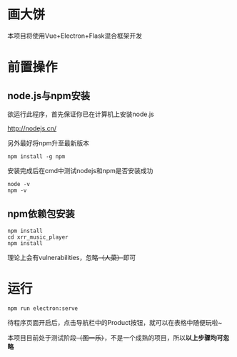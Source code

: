 # 画大饼

本项目将使用Vue+Electron+Flask混合框架开发

# 前置操作

## node.js与npm安装

欲运行此程序，首先保证你已在计算机上安装node.js

http://nodejs.cn/

另外最好将npm升至最新版本

```
npm install -g npm
```

安装完成后在cmd中测试nodejs和npm是否安装成功

```
node -v
npm -v
```

## npm依赖包安装

```
npm install
cd xrr_music_player
npm install
```

理论上会有vulnerabilities，忽略~~（人菜）~~即可

# 运行

```
npm run electron:serve
```

待程序页面开启后，点击导航栏中的Product按钮，就可以在表格中随便玩啦~

本项目目前处于测试阶段~~（图一乐）~~，不是一个成熟的项目，所以**以上步骤均可忽略**